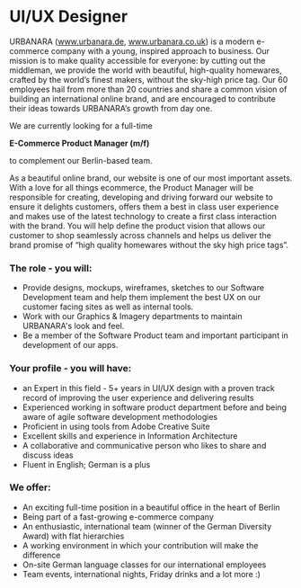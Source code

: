 # UI/UX Designer

URBANARA (www.urbanara.de, www.urbanara.co.uk) is a modern e-commerce company with a young,
inspired approach to business. Our mission is to make quality accessible for everyone:
by cutting out the middleman, we provide the world with beautiful, high-quality homewares,
crafted by the world’s finest makers, without the sky-high price tag. Our 60 employees hail
from more than 20 countries and share a common vision of building an international online brand,
and are encouraged to contribute their ideas towards URBANARA’s growth from day one.

We are currently looking for a full-time

**E-Commerce Product Manager (m/f)**

to complement our Berlin-based team.

As a beautiful online brand, our website is one of our most important assets. With a love for
all things ecommerce, the Product Manager will be responsible for creating, developing and
driving forward our website to ensure it delights customers, offers them a best in class
user experience and makes use of the latest technology to create a first class interaction
with the brand. You will help define the product vision that allows our customer to shop
seamlessly across channels and helps us deliver the brand promise of “high quality homewares
without the sky high price tags”.

### The role - you will:

- Provide designs, mockups, wireframes, sketches to our Software Development team and help
  them implement the best UX on our customer facing sites as well as internal tools.
- Work with our Graphics & Imagery departments to maintain URBANARA's look and feel.
- Be a member of the Software Product team and important participant in development of
  our apps.

### Your profile - you will have:

- an Expert in this field - 5+ years in UI/UX design with a proven track record of improving the user experience and delivering results
- Experienced working in software product department before and being aware of agile software development methodologies
- Proficient in using tools from Adobe Creative Suite
- Excellent skills and experience in Information Architecture
- A collaborative and communicative person who likes to share and discuss ideas
- Fluent in English; German is a plus

### We offer:

- An exciting full-time position in a beautiful office in the heart of Berlin
- Being part of a fast-growing e-commerce company
- An enthusiastic, international team (winner of the German Diversity Award) with flat hierarchies
- A working environment in which your contribution will make the difference
- On-site German language classes for our international employees
- Team events, international nights, Friday drinks and a lot more :)
